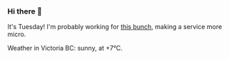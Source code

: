 ### Hi there :wave:

It's Tuesday! I'm probably working for [this bunch](https://github.com/kohofinancial), making a service more micro.

Weather in Victoria BC: sunny, at +7°C.
